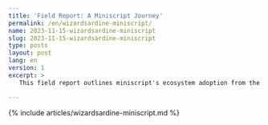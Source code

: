 ```yaml
---
title: 'Field Report: A Miniscript Journey'
permalink: /en/wizardsardine-miniscript/
name: 2023-11-15-wizardsardine-miniscript
slug: 2023-11-15-wizardsardine-miniscript
type: posts
layout: post
lang: en
version: 1
excerpt: >
   This field report outlines miniscript's ecosystem adoption from the perspective of Wizardsardine.

---
```

{% include articles/wizardsardine-miniscript.md %}
